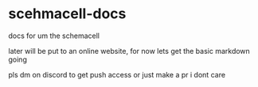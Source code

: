 # scehmacell-docs
docs for um the schemacell

later will be put to an online website, for now lets get the basic markdown going

pls dm on discord to get push access
or just make a pr i dont care
